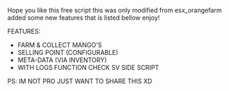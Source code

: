 Hope you like this free script this was only modified from esx_orangefarm added some new features that is listed bellow enjoy!

FEATURES:

- FARM & COLLECT MANGO'S
- SELLING POINT (CONFIGURABLE)
- META-DATA (VIA INVENTORY)
- WITH LOGS FUNCTION CHECK SV SIDE SCRIPT 

PS:
IM NOT PRO JUST WANT TO SHARE THIS XD
